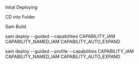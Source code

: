 Intial Deploying

CD into Folder

Sam Build


sam deploy --guided --capabilities CAPABILITY_IAM CAPABILITY_NAMED_IAM CAPABILITY_AUTO_EXPAND

sam deploy --guided --profile <ProfileName> --capabilities CAPABILITY_IAM CAPABILITY_NAMED_IAM CAPABILITY_AUTO_EXPAND